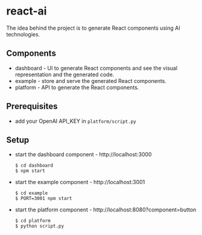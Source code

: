 # react-ai

The idea behind the project is to generate React components using AI technologies.


## Components 

* dashboard - UI to generate React components and see the visual representation and the generated code.
* example - store and serve the generated React components.
* platform - API to generate the React components.

## Prerequisites

* add your OpenAI API_KEY in ```platform/script.py```

## Setup

* start the dashboard component - http://localhost:3000
  ```shell
  $ cd dashboard
  $ npm start
  ```

* start the example component - http://localhost:3001
  ```shell
  $ cd example
  $ PORT=3001 npm start
  ```

* start the platform component - http://localhost:8080?component=button
  ```shell
  $ cd platform
  $ python script.py
  ```
